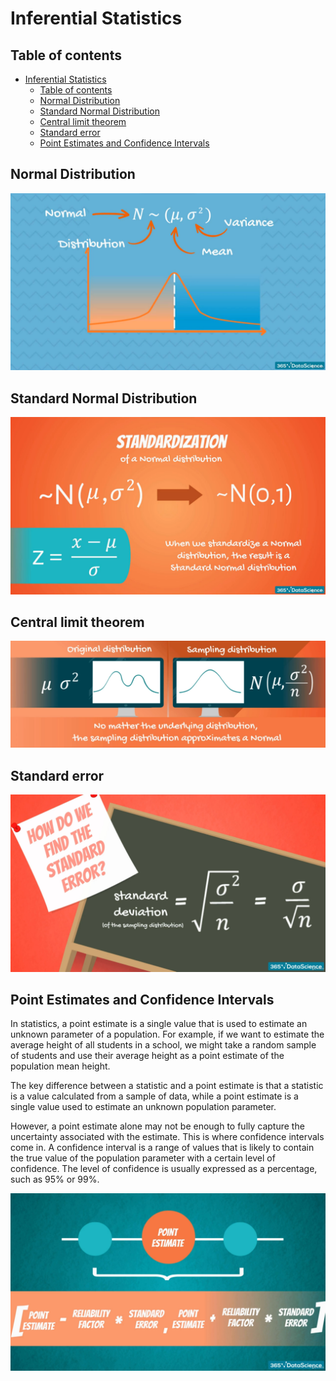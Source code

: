 # Inferential Statistics

## Table of contents

- [Inferential Statistics](#inferential-statistics)
  - [Table of contents](#table-of-contents)
  - [Normal Distribution](#normal-distribution)
  - [Standard Normal Distribution](#standard-normal-distribution)
  - [Central limit theorem](#central-limit-theorem)
  - [Standard error](#standard-error)
  - [Point Estimates and Confidence Intervals](#point-estimates-and-confidence-intervals)

## Normal Distribution

![Normal Distribution](<Photos/The Normal Distribution.png>)

## Standard Normal Distribution

![Standard Normal Distribution](<Photos/The Standard Normal Distribution.png>)

## Central limit theorem

![Central limit theorem](<Photos/Central limit theorem.png>)

## Standard error

![Standard error](<Photos/Standard error.png>)

## Point Estimates and Confidence Intervals

In statistics, a point estimate is a single value that is used to estimate an unknown parameter of a population. For example, if we want to estimate the average height of all students in a school, we might take a random sample of students and use their average height as a point estimate of the population mean height.

The key difference between a statistic and a point estimate is that a statistic is a value calculated from a sample of data, while a point estimate is a single value used to estimate an unknown population parameter.

However, a point estimate alone may not be enough to fully capture the uncertainty associated with the estimate. This is where confidence intervals come in. A confidence interval is a range of values that is likely to contain the true value of the population parameter with a certain level of confidence. The level of confidence is usually expressed as a percentage, such as 95% or 99%.

![Point Estimates and Confidence Intervals](<Photos/Point Estimates and Confidence Intervals.png>)
